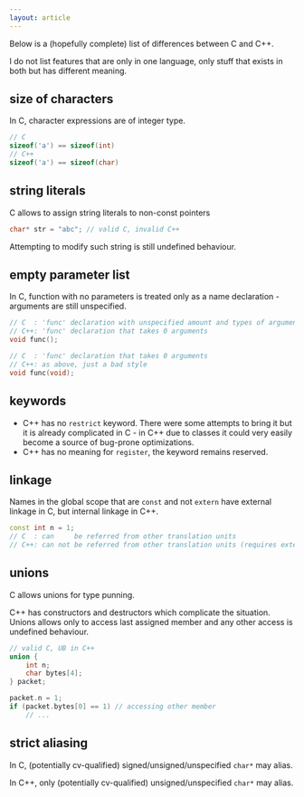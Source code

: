 ```yaml
---
layout: article
---
```


Below is a (hopefully complete) list of differences between C and C++.

I do not list features that are only in one language, only stuff that exists in both but has different meaning.

## size of characters

In C, character expressions are of integer type.

```c++
// C
sizeof('a') == sizeof(int)
// C++
sizeof('a') == sizeof(char)
```

## string literals

C allows to assign string literals to non-const pointers

```c++
char* str = "abc"; // valid C, invalid C++
```

Attempting to modify such string is still undefined behaviour.

## empty parameter list

In C, function with no parameters is treated only as a name declaration - arguments are still unspecified.

```c++
// C  : 'func' declaration with unspecified amount and types of arguments
// C++: 'func' declaration that takes 0 arguments
void func();

// C  : 'func' declaration that takes 0 arguments
// C++: as above, just a bad style
void func(void);
```

## keywords

- C++ has no `restrict` keyword. There were some attempts to bring it but it is already complicated in C - in C++ due to classes it could very easily become a source of bug-prone optimizations.
- C++ has no meaning for `register`, the keyword remains reserved.

## linkage

Names in the global scope that are `const` and not `extern` have external linkage in C, but internal linkage in C++.

```c++
const int n = 1;
// C  : can     be referred from other translation units
// C++: can not be referred from other translation units (requires extern)
```

## unions

C allows unions for type punning.

C++ has constructors and destructors which complicate the situation. Unions allows only to access last assigned member and any other access is undefined behaviour.

```c++
// valid C, UB in C++
union {
	int n;
	char bytes[4];
} packet;

packet.n = 1;
if (packet.bytes[0] == 1) // accessing other member
	// ...
```

## strict aliasing

In C, (potentially cv-qualified) signed/unsigned/unspecified `char*` may alias.

In C++, only (potentially cv-qualified) unsigned/unspecified `char*` may alias.
